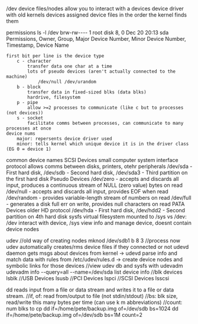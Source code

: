 /dev device files/nodes allow you to interact with a devices device driver
with old kernels devices assigned device files in the order the kernel finds them

permissions
    ls -l /dev
    brw-rw----   1 root disk      8,   0 Dec 20 20:13 sda
    Permissions, Owner, Group, Major Device Number, Minor Device Number, Timestamp, Device Name

    first bit per line is the device type
        c - character
            transfer data one char at a time
            lots of pseudo devices (aren't actually connected to the machine)
                /dev/null /dev/urandom
        b - block
            transfer data in fixed-sized blks (data blks)
            hardrive, filesystem
        p - pipe
            allow >=2 processes to communicate (like c but to processes (not devices))
        s - socket
            facilitate comms between processes, can communicate to many processes at once
    device nums
        major: repersents device driver used
        minor: tells kernel which unique device it is in the driver class (EG 0 = device 1)

common device names
    SCSI Devices
        small computer system interface 
        protocol allows comms between disks, printers, otehr peripherals
        /dev/sda - First hard disk, /dev/sdb - Second hard disk, /dev/sda3 - Third partition on the first hard disk
    Pseudo Devices
        /dev/zero - accepts and discards all input, produces a continuous stream of NULL (zero value) bytes on read
        /dev/null - accepts and discards all input, provides EOF when read
        /dev/random - provides variable-length stream of numbers on read
        /dev/full - generates a disk full err on write, provides null characters on read
    PATA Devices
        older HD protocol
            /dev/hda - First hard disk, /dev/hdd2 - Second partition on 4th hard disk
sysfs
    virtual filesystem mounted to /sys
    vs /dev: /dev interact with device, /sys view info and manage device, doesnt contain device nodes

udev
    //old way of creating nodes
        mknod /dev/sdb1 b 8 3
    //process
        now udev automatically creates/rms device files if they connected or not
        udevd daemon gets msgs about devices from kernel ->
        udevd parse info and match data with rules from /etc/udev/rules.d ->
        create device nodes and symbolic links for those devices 
    //view udev db and sysfs with udevadm
        udevadm info --query=all --name=/dev/sda
list device info
    //blk devices
        lsblk
    //USB Devices
        lsusb 
    //PCI Devices
        lspci 
    //SCSI Devices
        lsscsi 

dd 
    reads input from a file or data stream and writes it to a file or data stream.
    //if, of: read from/output to file (not stdin/stdout)
    //bs: blk size, read/write this many bytes per time (can use k m abbreviations)
    //count: num blks to cp
    dd if=/home/pete/backup.img of=/dev/sdb bs=1024 
    dd if=/home/pete/backup.img of=/dev/sdb bs=1M count=2
